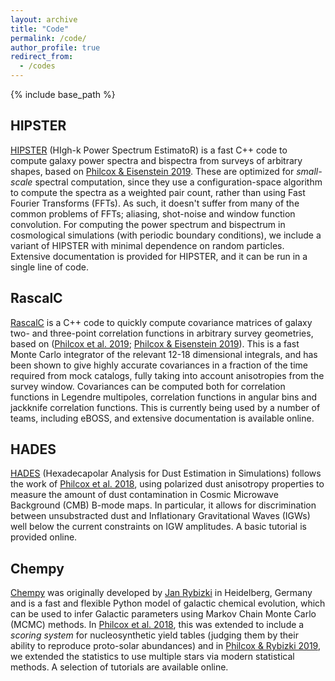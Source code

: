 ```yaml
---
layout: archive
title: "Code"
permalink: /code/
author_profile: true
redirect_from:
  - /codes
---
```


{% include base_path %}

HIPSTER
--------

[HIPSTER](https://Hipster.readthedocs.io) (HIgh-k Power Spectrum EstimatoR) is a fast C++ code to compute galaxy power spectra and bispectra from surveys of arbitrary shapes, based on [Philcox & Eisenstein 2019](https://arxiv.org/abs/1912.01010). These are optimized for *small-scale* spectral computation, since they use a configuration-space algorithm to compute the spectra as a weighted pair count, rather than using Fast Fourier Transforms (FFTs). As such, it doesn't suffer from many of the common problems of FFTs; aliasing, shot-noise and window function convolution. For computing the power spectrum and bispectrum in cosmological simulations (with periodic boundary conditions), we include a variant of HIPSTER with minimal dependence on random particles. Extensive documentation is provided for HIPSTER, and it can be run in a single line of code.


RascalC
--------

[RascalC](https://RascalC.readthedocs.io) is a C++ code to quickly compute covariance matrices of galaxy two- and three-point correlation functions in arbitrary survey geometries, based on ([Philcox et al. 2019](https://arxiv.org/abs/1904.11070); [Philcox & Eisenstein 2019](https://arxiv.org/abs/1910.04764)). This is a fast Monte Carlo integrator of the relevant 12-18 dimensional integrals, and has been shown to give highly accurate covariances in a fraction of the time required from mock catalogs, fully taking into account anisotropies from the survey window. Covariances can be computed both for correlation functions in Legendre multipoles, correlation functions in angular bins and jackknife correlation functions. This is currently being used by a number of teams, including eBOSS, and extensive documentation is available online.

HADES
------

[HADES](https://github.com/oliverphilcox/HADES) (Hexadecapolar Analysis for Dust Estimation in Simulations) follows the work of [Philcox et al. 2018](https://arxiv.org/abs/1805.09177), using polarized dust anisotropy properties to measure the amount of dust contamination in Cosmic Microwave Background (CMB) B-mode maps. In particular, it allows for discrimination between unsubstracted dust and Inflationary Gravitational Waves (IGWs) well below the current constraints on IGW amplitudes. A basic tutorial is provided online.


Chempy
------

[Chempy](https://github.com/oliverphilcox/ChempyMulti) was originally developed by [Jan Rybizki](http://www.mpia.de/homes/rybizki/index.html) in Heidelberg, Germany and is a fast and flexible Python model of galactic chemical evolution, which can be used to infer Galactic parameters using Markov Chain Monte Carlo (MCMC) methods. In [Philcox et al. 2018](https://arxiv.org/abs/1712.05686), this was extended to include a *scoring system* for nucleosynthetic yield tables (judging them by their ability to reproduce proto-solar abundances) and in [Philcox & Rybizki 2019](https://arxiv.org/pdf/1909.00812.pdf), we extended the statistics to use multiple stars via modern statistical methods. A selection of tutorials are available online.
